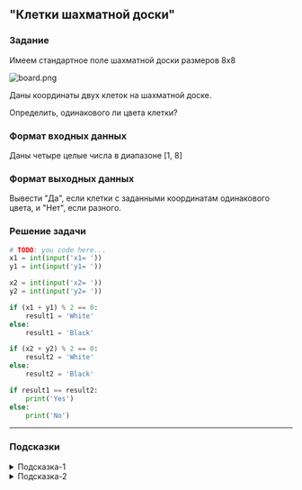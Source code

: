 ## "Клетки шахматной доски"

### Задание

Имеем стандартное поле шахматной доски размеров 8x8

![board.png](img/board.png)

Даны координаты двух клеток на шахматной доске.

Определить, одинакового ли цвета клетки?

### Формат входных данных

Даны четыре целые числа в диапазоне [1, 8]

### Формат выходных данных

Вывести "Да", если клетки с заданными координатам одинакового цвета, и "Нет", если разного.

### Решение задачи

```python
# TODO: you code here...
x1 = int(input('x1= '))
y1 = int(input('y1= '))

x2 = int(input('x2= '))
y2 = int(input('y2= '))

if (x1 + y1) % 2 == 0:
    result1 = 'White'
else:
    result1 = 'Black'

if (x2 + y2) % 2 == 0:
    result2 = 'White'
else:
    result2 = 'Black'

if result1 == result2:
    print('Yes')
else:
    print('No')
```

---

### Подсказки

<details>
<summary>Подсказка-1</summary>
Условие для проверки четности числа:

```python
n % 2 == 0
```

</details>

<details>
<summary>Подсказка-2</summary>
Сумма двух нечетных чисел, всегда четная.
</details>
